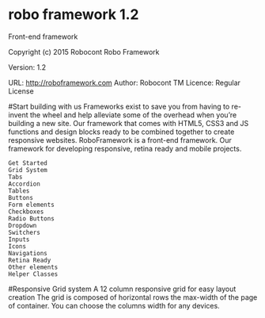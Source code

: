 # robo framework 1.2
Front-end framework


Copyright (c) 2015 Robocont
Robo Framework

Version: 1.2

URL: http://roboframework.com
Author: Robocont TM
Licence: Regular License

#Start  building with us
Frameworks exist to save you from having to re-invent the wheel and help alleviate some of the overhead when you’re building a new site. Our framework that comes with HTML5, CSS3 and JS functions and design blocks ready to be combined together to create responsive websites. RoboFramework is a front-end framework. Our framework for developing responsive, retina ready and mobile projects.

```
Get Started
Grid System
Tabs
Accordion
Tables
Buttons
Form elements
Checkboxes
Radio Buttons
Dropdown
Switchers
Inputs
Icons
Navigations
Retina Ready
Other elements
Helper Classes
```

#Responsive Grid system
A 12 column responsive grid for easy layout creation The grid is composed of horizontal rows the max-width of the page of container. You can choose the columns width for any devices.
